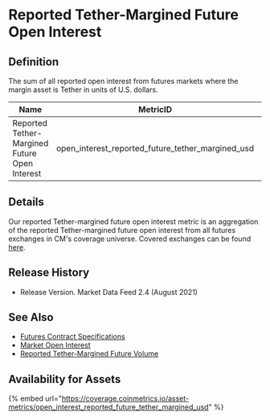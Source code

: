 # Reported Tether-Margined Future Open Interest

## Definition

The sum of all reported open interest from futures markets where the margin asset is Tether in units of U.S. dollars.

| Name                                          | MetricID                                                | Category      | Subcategory | Type | Unit | Frequency |
| --------------------------------------------- | ------------------------------------------------------- | ------------- | ----------- | ---- | ---- | --------- |
| Reported Tether-Margined Future Open Interest | open\_interest\_reported\_future\_tether\_margined\_usd | Open Interest | Future      | Sum  | USD  | 1h, 1d    |

## Details

Our reported Tether-margined future open interest metric is an aggregation of the reported Tether-margined future open interest from all futures exchanges in CM's coverage universe.  Covered exchanges can be found [here](../../market-data/all-exchanges.md).

## Release History

* Release Version. Market Data Feed 2.4 (August 2021)&#x20;

## See Also

* [Futures Contract Specifications](../../market-data-timeseries/derivatives-contract-specifications.md)
* [Market Open Interest](../../market-data-timeseries/market-open-interest.md)
* [Reported Tether-Margined Future Volume](../volume/volume\_reported\_future\_tether\_margined\_usd\_1d.md)

## Availability for Assets

{% embed url="https://coverage.coinmetrics.io/asset-metrics/open_interest_reported_future_tether_margined_usd" %}
